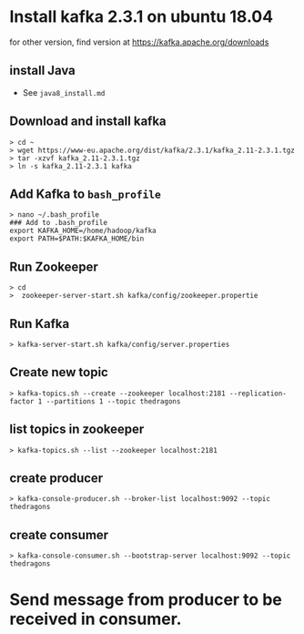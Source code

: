 # Install kafka 2.3.1 on ubuntu 18.04
for other version, find version at 
https://kafka.apache.org/downloads

## install Java 
- See `java8_install.md`

## Download and install kafka
    > cd ~
    > wget https://www-eu.apache.org/dist/kafka/2.3.1/kafka_2.11-2.3.1.tgz
    > tar -xzvf kafka_2.11-2.3.1.tgz
    > ln -s kafka_2.11-2.3.1 kafka

## Add Kafka to `bash_profile`
    > nano ~/.bash_profile
    ### Add to .bash_profile
    export KAFKA_HOME=/home/hadoop/kafka
    export PATH=$PATH:$KAFKA_HOME/bin
   
## Run Zookeeper
    > cd
    >  zookeeper-server-start.sh kafka/config/zookeeper.propertie

## Run Kafka
    > kafka-server-start.sh kafka/config/server.properties
    
    
## Create new topic
    > kafka-topics.sh --create --zookeeper localhost:2181 --replication-factor 1 --partitions 1 --topic thedragons
    
## list topics in zookeeper
    > kafka-topics.sh --list --zookeeper localhost:2181

## create producer
    > kafka-console-producer.sh --broker-list localhost:9092 --topic thedragons
  
## create consumer
    > kafka-console-consumer.sh --bootstrap-server localhost:9092 --topic thedragons
    
# Send message from producer to be received in consumer.